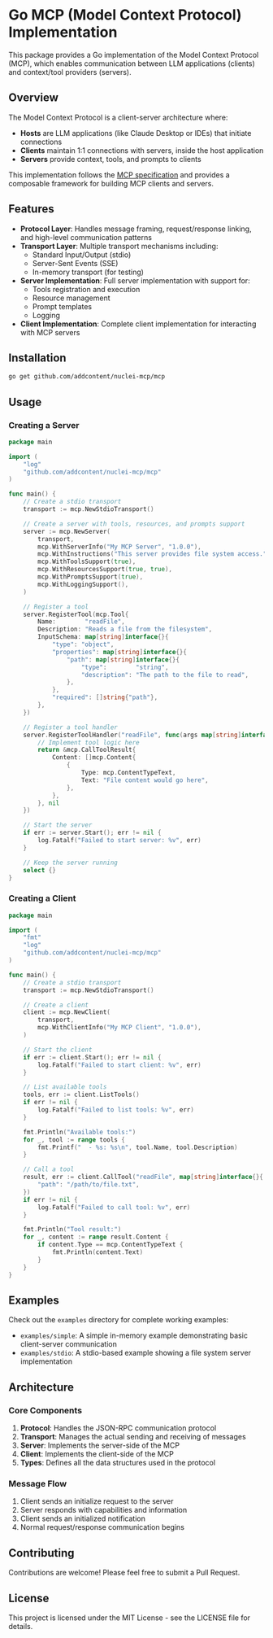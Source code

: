 # Go MCP (Model Context Protocol) Implementation

This package provides a Go implementation of the Model Context Protocol (MCP), which enables communication between LLM applications (clients) and context/tool providers (servers).

## Overview

The Model Context Protocol is a client-server architecture where:
- **Hosts** are LLM applications (like Claude Desktop or IDEs) that initiate connections
- **Clients** maintain 1:1 connections with servers, inside the host application
- **Servers** provide context, tools, and prompts to clients

This implementation follows the [MCP specification](https://modelcontextprotocol.io) and provides a composable framework for building MCP clients and servers.

## Features

- **Protocol Layer**: Handles message framing, request/response linking, and high-level communication patterns
- **Transport Layer**: Multiple transport mechanisms including:
  - Standard Input/Output (stdio)
  - Server-Sent Events (SSE)
  - In-memory transport (for testing)
- **Server Implementation**: Full server implementation with support for:
  - Tools registration and execution
  - Resource management
  - Prompt templates
  - Logging
- **Client Implementation**: Complete client implementation for interacting with MCP servers

## Installation

```bash
go get github.com/addcontent/nuclei-mcp/mcp
```

## Usage

### Creating a Server

```go
package main

import (
    "log"
    "github.com/addcontent/nuclei-mcp/mcp"
)

func main() {
    // Create a stdio transport
    transport := mcp.NewStdioTransport()

    // Create a server with tools, resources, and prompts support
    server := mcp.NewServer(
        transport,
        mcp.WithServerInfo("My MCP Server", "1.0.0"),
        mcp.WithInstructions("This server provides file system access."),
        mcp.WithToolsSupport(true),
        mcp.WithResourcesSupport(true, true),
        mcp.WithPromptsSupport(true),
        mcp.WithLoggingSupport(),
    )

    // Register a tool
    server.RegisterTool(mcp.Tool{
        Name:        "readFile",
        Description: "Reads a file from the filesystem",
        InputSchema: map[string]interface{}{
            "type": "object",
            "properties": map[string]interface{}{
                "path": map[string]interface{}{
                    "type":        "string",
                    "description": "The path to the file to read",
                },
            },
            "required": []string{"path"},
        },
    })

    // Register a tool handler
    server.RegisterToolHandler("readFile", func(args map[string]interface{}) (*mcp.CallToolResult, error) {
        // Implement tool logic here
        return &mcp.CallToolResult{
            Content: []mcp.Content{
                {
                    Type: mcp.ContentTypeText,
                    Text: "File content would go here",
                },
            },
        }, nil
    })

    // Start the server
    if err := server.Start(); err != nil {
        log.Fatalf("Failed to start server: %v", err)
    }

    // Keep the server running
    select {}
}
```

### Creating a Client

```go
package main

import (
    "fmt"
    "log"
    "github.com/addcontent/nuclei-mcp/mcp"
)

func main() {
    // Create a stdio transport
    transport := mcp.NewStdioTransport()

    // Create a client
    client := mcp.NewClient(
        transport,
        mcp.WithClientInfo("My MCP Client", "1.0.0"),
    )

    // Start the client
    if err := client.Start(); err != nil {
        log.Fatalf("Failed to start client: %v", err)
    }

    // List available tools
    tools, err := client.ListTools()
    if err != nil {
        log.Fatalf("Failed to list tools: %v", err)
    }

    fmt.Println("Available tools:")
    for _, tool := range tools {
        fmt.Printf("  - %s: %s\n", tool.Name, tool.Description)
    }

    // Call a tool
    result, err := client.CallTool("readFile", map[string]interface{}{
        "path": "/path/to/file.txt",
    })
    if err != nil {
        log.Fatalf("Failed to call tool: %v", err)
    }

    fmt.Println("Tool result:")
    for _, content := range result.Content {
        if content.Type == mcp.ContentTypeText {
            fmt.Println(content.Text)
        }
    }
}
```

## Examples

Check out the `examples` directory for complete working examples:

- `examples/simple`: A simple in-memory example demonstrating basic client-server communication
- `examples/stdio`: A stdio-based example showing a file system server implementation

## Architecture

### Core Components

1. **Protocol**: Handles the JSON-RPC communication protocol
2. **Transport**: Manages the actual sending and receiving of messages
3. **Server**: Implements the server-side of the MCP
4. **Client**: Implements the client-side of the MCP
5. **Types**: Defines all the data structures used in the protocol

### Message Flow

1. Client sends an initialize request to the server
2. Server responds with capabilities and information
3. Client sends an initialized notification
4. Normal request/response communication begins

## Contributing

Contributions are welcome! Please feel free to submit a Pull Request.

## License

This project is licensed under the MIT License - see the LICENSE file for details.
